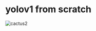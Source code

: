 # yolov1 from scratch
![cactus2](https://user-images.githubusercontent.com/108892460/234630067-c66f5e57-4e95-4954-8a14-9b65d59ea546.png)
